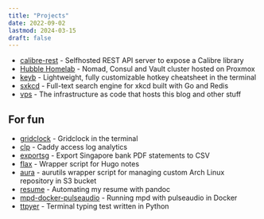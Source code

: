 ```yaml
---
title: "Projects"
date: 2022-09-02
lastmod: 2024-03-15
draft: false
---
```


- [calibre-rest](https://github.com/kencx/calibre-rest) -
Selfhosted REST API server to expose a Calibre library
- [Hubble Homelab](https://github.com/kencx/homelab) -
Nomad, Consul and Vault cluster hosted on Proxmox
- [keyb](https://github.com/kencx/keyb) -
Lightweight, fully customizable hotkey cheatsheet in the terminal
- [sxkcd](https://github.com/kencx/sxkcd) -
Full-text search engine for xkcd built with Go and Redis
- [vps](https://github.com/kencx/vps) - The infrastructure as code that hosts
  this blog and other stuff

## For fun

- [gridclock](https://github.com/kencx/gridclock) - Gridclock in the terminal
- [clp](https://github.com/kencx/clp) - Caddy access log analytics
- [exportsg](https://github.com/kencx/exportsg) - Export Singapore bank PDF
  statements to CSV
- [flax](https://github.com/kencx/flax) - Wrapper script for Hugo notes
- [aura](https://github.com/kencx/aura) - aurutils wrapper script for managing
  custom Arch Linux repository in S3 bucket
- [resume](https://github.com/kencx/resume) - Automating my resume with pandoc
- [mpd-docker-pulseaudio](https://github.com/kencx/mpd-docker-pulseaudio) -
  Running mpd with pulseaudio in Docker
- [ttpyer](https://github.com/kencx/ttpyer) - Terminal typing test written in
  Python
